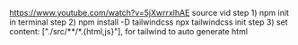 https://www.youtube.com/watch?v=5jXwrrxlhAE source vid
step 1) npm init in terminal
step 2) npm install -D tailwindcss
        npx tailwindcss init
step 3) set content: ["./src/**/*.{html,js}"], for tailwind to auto generate html 
